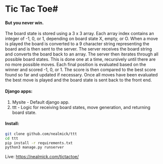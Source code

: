 # Tic Tac Toe#
#### But you never win.

The board state is stored using a 3 x 3 array.  Each array index contains an integer of -1, 0, or 1, depending on board state X, empty, or O.  When a move is played the board is converted to a 9 character string representing the board and is then sent to the server.  The server receives the board string and converts the board back to an array.  The server then iterates through all possible board states.  This is done one at a time, recursively until there are no more possible moves.  Each final position is evaluated based on the winner and scored -1, 0, or 1.  The score is then compared to the best score found so far and updated if necessary.  Once all moves have been evaluated the best move is played and the board state is sent back to the front end.

#### Django apps:
1.  Mysite - Default django app.
2.  ttt - Logic for receiving board states, move generation, and returning board state.
#### Install:

```bash
git clone github.com/nealmick/ttt
cd ttt
pip install -r requirements.txt
python3 manage.py runserver
```
Live:
https://nealmick.com/tictactoe/

